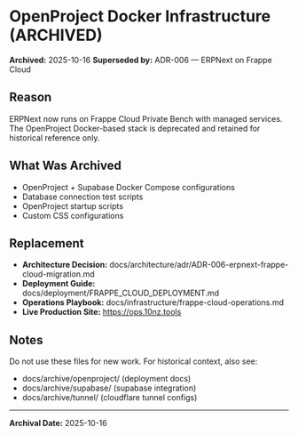 # OpenProject Docker Infrastructure (ARCHIVED)

**Archived:** 2025-10-16 **Superseded by:** ADR-006 — ERPNext on Frappe Cloud

## Reason

ERPNext now runs on Frappe Cloud Private Bench with managed services. The
OpenProject Docker-based stack is deprecated and retained for historical
reference only.

## What Was Archived

- OpenProject + Supabase Docker Compose configurations
- Database connection test scripts
- OpenProject startup scripts
- Custom CSS configurations

## Replacement

- **Architecture Decision:**
  docs/architecture/adr/ADR-006-erpnext-frappe-cloud-migration.md
- **Deployment Guide:** docs/deployment/FRAPPE_CLOUD_DEPLOYMENT.md
- **Operations Playbook:** docs/infrastructure/frappe-cloud-operations.md
- **Live Production Site:** https://ops.10nz.tools

## Notes

Do not use these files for new work. For historical context, also see:

- docs/archive/openproject/ (deployment docs)
- docs/archive/supabase/ (supabase integration)
- docs/archive/tunnel/ (cloudflare tunnel configs)

---

**Archival Date:** 2025-10-16
